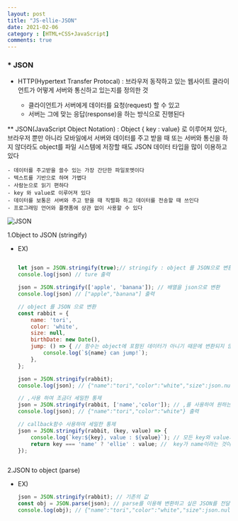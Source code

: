 ```yaml
---
layout: post
title: "JS-ellie-JSON"
date: 2021-02-06
category : [HTML+CSS+JavaScript]
comments: true
---
```


### * JSON

- HTTP(Hypertext Transfer Protocal) : 브라우저 동작하고 있는 웹사이트 클라이언트가 어떻게 서버와 통신하고 있는지를 정의한 것

    - 클라이언트가 서버에게 데이터를 요청(request) 할 수 있고
    - 서버는 그에 맞는 응답(response)을 하는 방식으로 진행된다

** JSON(JavaScript Object Notation) : Object { key : value} 로 이루어져 있다, 브라우저 뿐만 아니라 모바일에서 서버와 데이터를 주고 받을 때 또는 서버와 통신을 하지 않더라도 object를 파일 시스템에 저장할 때도 JSON 데이터 타입을 많이 이용하고 있다

    - 데이터를 주고받을 쓸수 있는 가장 간단한 파일포멧이다
    - 텍스트를 기반으로 하며 가볍다
    - 사람눈으로 읽기 편하다
    - key 와 value로 이루어져 있다
    - 데이터를 보통은 서버와 주고 받을 때 직렬화 하고 데이터를 전송할 때 쓰인다
    - 프로그래밍 언어와 플랫폼에 상관 없이 사용할 수 있다 

![JSON](https://user-images.githubusercontent.com/65608960/107118593-41664700-68c5-11eb-9c15-bcf07125dcc1.JPG)


1.Object to JSON (stringify)
* EX)
    ```JavaScript

    let json = JSON.stringify(true);// stringify : object 를 JSON으로 변환하는 API
    console.log(json) // ture 출력

    json = JSON.stringify(['apple', 'banana']); // 배열을 json으로 변환
    console.log(json) // ["apple","banana"] 출력

    // object 를 JSON 으로 변환
    const rabbit = {
        name: 'tori',
        color: 'white',
        size: null,
        birthDate: new Date(),
        jump: () => { // 함수는 object에 포함된 데이터가 아니기 때문에 변환되지 않는다
            console.log(`${name} can jump!`);
        },
    };

    json = JSON.stringify(rabbit);
    console.log(json); // {"name":"tori","color":"white","size":json.null,"birthDate":"2021-02-05T13:20.22670Z"} 출력

    // ,사용 하여 조금더 세밀한 통제
    json = JSON.stringify(rabbit, ['name','color']); // ,를 사용하여 원하는 정보만 출력할 수 있다
    console.log(json); // {"name":"tori","color":"white"} 출력

    // callback함수 사용하여 세밀한 통제 
    json = JSON.stringify(rabbit, (key, value) => {
        console.log(`key:${key}, value : ${value}`); // 모든 key와 value가 전달된다
        return key === 'name' ? 'ellie' : value; //  key가 name이라는 것이 들어오면 무조건 ellie로 값설정 하고  key가 name이 아닌경우에는 원래의 값을 사용한다
    });



    ```
2.JSON to object (parse)

- EX)
    ```javascript
    json = JSON.stringify(rabbit); // 기존의 값
    const obj = JSON.parse(json); // parse를 이용해 변환하고 싶은 JSON를 전달해주면 된다ㄴ
    console.log(obj); // {"name":"tori","color":"white","size":json.null,"birthDate":"2021-02-05T13:20.22670Z"} 출력
     ```
